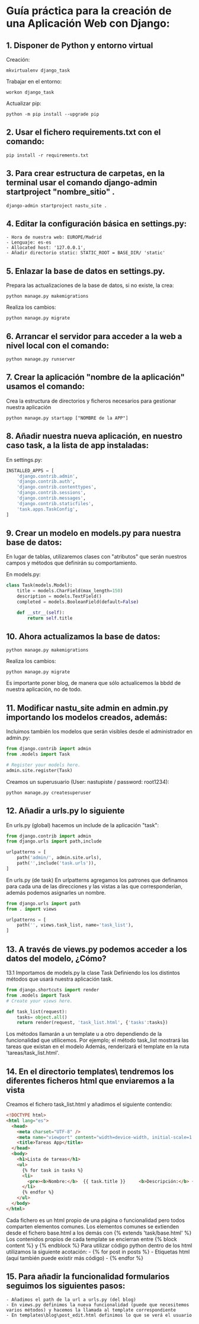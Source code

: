 # Guía práctica para la creación de una Aplicación Web con Django:

## 1. Disponer de Python y entorno virtual

Creación:

```SYS
mkvirtualenv django_task
```

Trabajar en el entorno:

```SYS
workon django_task
```

Actualizar pip:

```SYS
python -m pip install --upgrade pip
```

## 2. Usar el fichero requirements.txt con el comando:

```SYS
pip install -r requirements.txt
```

## 3. Para crear estructura de carpetas, en la terminal usar el comando django-admin startproject "nombre_sitio" .

```SYS
django-admin startproject nastu_site .
```

## 4. Editar la configuración básica en settings.py:

    - Hora de nuestra web: EUROPE/Madrid
    - Lenguaje: es-es
    - Allocated host: '127.0.0.1',
    - Añadir directorio static: STATIC_ROOT = BASE_DIR/ 'static'

## 5. Enlazar la base de datos en settings.py.

Prepara las actualizaciones de la base de datos, si no existe, la crea:

```SYS
python manage.py makemigrations
```

Realiza los cambios:

```SYS
python manage.py migrate
```

## 6. Arrancar el servidor para acceder a la web a nivel local con el comando:

```SYS
python manage.py runserver
```

## 7. Crear la aplicación "nombre de la aplicación" usamos el comando:

Crea la estructura de directorios y ficheros necesarios para gestionar nuestra aplicación

```SYS
python manage.py startapp ["NOMBRE de la APP"]
```

## 8. Añadir nuestra nueva aplicación, en nuestro caso task, a la lista de app instaladas:

En settings.py:

```settings.py
INSTALLED_APPS = [
    'django.contrib.admin',
    'django.contrib.auth',
    'django.contrib.contenttypes',
    'django.contrib.sessions',
    'django.contrib.messages',
    'django.contrib.staticfiles',
    'task.apps.TaskConfig',
]
```

## 9. Crear un modelo en models.py para nuestra base de datos:

En lugar de tablas, utilizaremos clases con "atributos" que serán nuestros campos y métodos que definirán su comportamiento.

En models.py:

```python
class Task(models.Model):
    title = models.CharField(max_length=150)
    description = models.TextField()
    completed = models.BooleanField(default=False)

    def __str__(self):
        return self.title
```

## 10. Ahora actualizamos la base de datos:

```SYS
python manage.py makemigrations
```

Realiza los cambios:

```SYS
python manage.py migrate
```

Es importante poner blog, de manera que sólo actualicemos la bbdd de nuestra aplicación, no de todo.

## 11. Modificar nastu_site admin en admin.py importando los modelos creados, además:

Incluimos también los modelos que serán visibles desde el administrador en admin.py:

```python
from django.contrib import admin
from .models import Task

# Register your models here.
admin.site.register(Task)
```

Creamos un superusuario (User: nastupiste / password: root1234):

```SYS
python manage.py createsuperuser
```

## 12. Añadir a urls.py lo siguiente

En urls.py (global) hacemos un include de la aplicación "task":

```python
from django.contrib import admin
from django.urls import path,include

urlpatterns = [
    path('admin/', admin.site.urls),
    path('',include('task.urls')),
]
```

En urls.py (de task) En urlpatterns agregamos los patrones que definamos para cada una de las direcciones y las vistas a las que corresponderían, además podemos asignarles un nombre.

```python
from django.urls import path
from . import views

urlpatterns = [
    path('', views.task_list, name='task_list'),
]
```

## 13. A través de views.py podemos acceder a los datos del modelo, ¿Cómo?

13.1 Importamos de models.py la clase Task
Definiendo los los distintos métodos que usará nuestra aplicación task.

```python
from django.shortcuts import render
from .models import Task
# Create your views here.

def task_list(request):
    tasks= object.all()
    return render(request, 'task_list.html', {'tasks':tasks})
```

Los métodos llamarán a un template u a otro dependiendo de la funcionalidad que utilicemos.
Por ejemplo; el método task_list mostrará las tareas que existan en el modelo
Además, renderizará el template en la ruta 'tareas/task_list.html'.

## 14. En el directorio templates\ tendremos los diferentes ficheros html que enviaremos a la vista

Creamos el fichero task_list.html y añadimos el siguiente contendio:

```html
<!DOCTYPE html>
<html lang="es">
  <head>
    <meta charset="UTF-8" />
    <meta name="viewport" content="width=device-width, initial-scale=1.0" />
    <title>Tareas App</title>
  </head>
  <body>
    <h1>Lista de tareas</h1>
    <ul>
      {% for task in tasks %}
      <li>
        <pre><b>Nombre:</b>  {{ task.title }}     <b>Descripción:</b> {{ task.description }}      <b>Completada:</b>({{ task.completed|yesno:"Sí,No"}})</pre>
      </li>
      {% endfor %}
    </ul>
  </body>
</html>
```

Cada fichero es un html propio de una página o funcionalidad pero todos comparten elementos comunes.
Los elementos comunes se extienden desde el fichero base.html a los demás con {% extends 'task/base.html' %}
Los contenidos propios de cada template se encierran entre {% block content %} y {% endblock %}
Para utilizar código python dentro de los html utilizamos la siguiente acotación: - {% for post in posts %} - Etiquetas html (aquí también puede existir más código) - {% endfor %}

## 15. Para añadir la funcionalidad formularios seguimos los siguientes pasos:

    - Añadimos el path de la url a urls.py (del blog)
    - En views.py definimos la nueva funcionalidad (puede que necesitemos varios métodos) y hacemos la llamada al template correspondiente
    - En templates\blog\post_edit.html definimos lo que se verá el usuario
